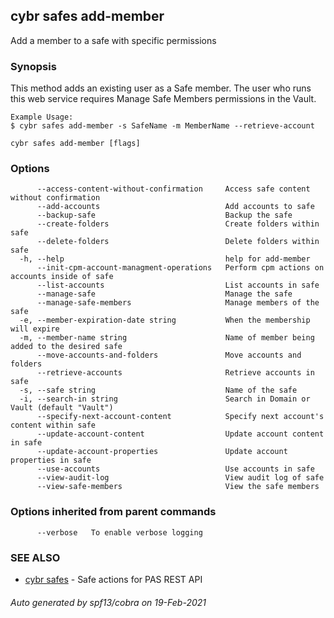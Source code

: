 ## cybr safes add-member

Add a member to a safe with specific permissions

### Synopsis

This method adds an existing user as a Safe member.
	The user who runs this web service requires Manage Safe Members permissions in the Vault.
	
	Example Usage:
	$ cybr safes add-member -s SafeName -m MemberName --retrieve-account

```
cybr safes add-member [flags]
```

### Options

```
      --access-content-without-confirmation     Access safe content without confirmation
      --add-accounts                            Add accounts to safe
      --backup-safe                             Backup the safe
      --create-folders                          Create folders within safe
      --delete-folders                          Delete folders within safe
  -h, --help                                    help for add-member
      --init-cpm-account-managment-operations   Perform cpm actions on accounts inside of safe
      --list-accounts                           List accounts in safe
      --manage-safe                             Manage the safe
      --manage-safe-members                     Manage members of the safe
  -e, --member-expiration-date string           When the membership will expire
  -m, --member-name string                      Name of member being added to the desired safe
      --move-accounts-and-folders               Move accounts and folders
      --retrieve-accounts                       Retrieve accounts in safe
  -s, --safe string                             Name of the safe
  -i, --search-in string                        Search in Domain or Vault (default "Vault")
      --specify-next-account-content            Specify next account's content within safe
      --update-account-content                  Update account content in safe
      --update-account-properties               Update account properties in safe
      --use-accounts                            Use accounts in safe
      --view-audit-log                          View audit log of safe
      --view-safe-members                       View the safe members
```

### Options inherited from parent commands

```
      --verbose   To enable verbose logging
```

### SEE ALSO

* [cybr safes](cybr_safes.md)	 - Safe actions for PAS REST API

###### Auto generated by spf13/cobra on 19-Feb-2021
